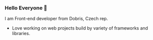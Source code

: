 ### Hello Everyone 👋
I am Front-end developer from Dobris, Czech rep.
- Love working on web projects build by variety of frameworks and libraries. 
